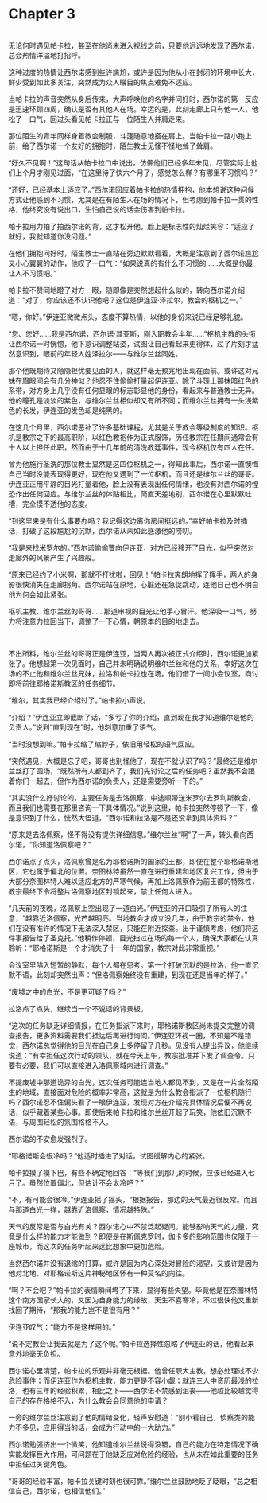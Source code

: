 # Chapter 3

<br>
无论何时遇见帕卡拉，甚至在他尚未进入视线之前，只要他远远地发现了西尔诺，总会热情洋溢地打招呼。

这种过度的热情让西尔诺感到些许尴尬，或许是因为他从小在封闭的环境中长大，鲜少受到如此多关注，突然成为众人瞩目的焦点难免不适应。

当帕卡拉的声音突然从身后传来，大声呼唤他的名字并问好时，西尔诺的第一反应是迅速环顾四周，确认是否有其他人在场。幸运的是，此刻走廊上只有他一人，他松了一口气，回过头看见帕卡拉正与一位陌生人并肩走来。

那位陌生的青年同样身着教会制服，斗篷随意地搭在肩上。当帕卡拉一路小跑上前，给了西尔诺一个友好的拥抱时，陌生教士见怪不怪地耸了耸肩。

“好久不见啊！”这句话从帕卡拉口中说出，仿佛他们已经多年未见，尽管实际上他们上个月才刚见过面，“在这里待了快六个月了，感觉怎么样？有哪里不习惯吗？”

“还好，已经基本上适应了。”西尔诺回应着帕卡拉的热情拥抱，他本想说这种问候方式让他感到不习惯，尤其是在有陌生人在场的情况下，但考虑到帕卡拉一贯的性格，他终究没有说出口，生怕自己说的话会伤害到帕卡拉。

帕卡拉用力拍了拍西尔诺的背，这才松开他，脸上是标志性的灿烂笑容：“适应了就好，我就知道你没问题。”

在他们拥抱问好时，陌生教士一直站在旁边默默看着，大概是注意到了西尔诺尴尬又小心翼翼的动作，他叹了一口气：“如果说真的有什么不习惯的……大概是你最让人不习惯吧。”

帕卡拉不赞同地瞪了对方一眼，随即像是突然想起什么似的，转向西尔诺介绍道：“对了，你应该还不认识他吧？这位是伊连亚·泽拉尔，教会的枢机之一。”

“嗯，你好。”伊连亚微微点头，态度不算热情，以他的身份来说已经足够礼貌。

“您、您好……我是西尔诺，西尔诺·其亚斯，刚入职教会半年……”枢机主教的头衔让西尔诺一时恍惚，他下意识调整站姿，试图让自己看起来更得体，过了片刻才猛然意识到，眼前的年轻人姓泽拉尔——与维尔兰丝同姓。

那个他既期待又隐隐担忧要见面的人，就这样毫无预兆地出现在面前。或许这对兄妹在眉眼间会有几分神似？他忍不住偷偷打量起伊连亚。除了斗篷上那抹暗红色的系带，对方身上几乎没有任何显眼的标志彰显他的身份，看起来与普通教士无异。他的瞳孔是淡淡的紫色，与维尔兰丝相似却又有所不同；而维尔兰丝拥有一头浅紫色的长发，伊连亚的发色却是纯黑的。

在这几个月里，西尔诺恶补了许多基础课程，尤其是关于教会等级制度的知识。枢机是教宗之下的最高职阶，以红色教袍作为正式服饰，历任教宗在任期间通常会有十人以上担任此职，然而由于十几年前的清洗教廷事件，现今枢机仅有四人在任。

曾为他施行圣洗的那位教士显然是这四位枢机之一，得知此事后，西尔诺一直懊悔自己当时没能表现得更好，现在他又遇到了一位枢机，而且还是维尔兰丝的哥哥。伊连亚正用平静的目光打量着他，脸上没有表现出任何情绪，也没有对西尔诺的惶恐作出任何回应。与维尔兰丝的体贴相比，简直天差地别，西尔诺在心里默默吐槽，完全摸不透他的态度。

“到这里来是有什么事要办吗？我记得这边离你房间挺远的。”幸好帕卡拉及时插话，打破了这段尴尬的沉默，西尔诺从未如此感激他的唠叨。

“我是来找米罗尔的。”西尔诺偷偷瞥向伊连亚，对方已经移开了目光，似乎突然对走廊外的风景产生了兴趣般。

“原来已经约了小米啊，那就不打扰啦，回见！”帕卡拉爽朗地挥了挥手，两人的身影很快消失在走廊拐角。西尔诺站在原地，心脏还在急促跳动，连他自己也不明白他为何会如此紧张。

枢机主教、维尔兰丝的哥哥……那道审视的目光让他手心冒汗。他深吸一口气，努力将注意力拉回当下，调整了一下心情，朝原本的目的地走去。

<br>

不出所料，维尔兰丝的哥哥正是伊连亚，当两人再次被正式介绍时，西尔诺更加紧张了。他想起第一次见面时，自己并未明确说明维尔兰丝和他的关系，幸好这次在场的不止他和维尔兰丝兄妹，拉洛和帕卡拉也在场。他们借了一间小会议室，商讨即将前往耶格诺斯教区的任务细节。

“维尔，其实我已经介绍过了。”帕卡拉小声说。

“介绍？”伊连亚立即截断了话，“多亏了你的介绍，直到现在我才知道维尔是他的负责人。”说到“直到现在”时，他刻意加重了语气。

“当时没想到嘛。”帕卡拉缩了缩脖子，依旧用轻松的语气回应。

“突然遇见，大概是忘了吧，哥哥也别怪他了，现在不就认识了吗？”最终还是维尔兰丝打了圆场，“既然所有人都到齐了，我们先讨论之后的任务吧？虽然我不会跟着你们一起去，但作为西尔诺的负责人，还是需要旁听一下的。”

“其实没什么好讨论的，主要任务是去洛佩察，中途顺带送米罗尔去罗利斯教会，而且我们也需要在那里咨询一下具体情况。”说到这里，帕卡拉突然停顿了一下，像是意识到了什么，恍然大悟道，“西尔诺和拉洛是不是还没拿到具体资料？”

“原来是去洛佩察，怪不得没有提供详细信息。”维尔兰丝“啊”了一声，转头看向西尔诺，“你知道洛佩察吧？”

西尔诺点了点头，洛佩察曾是名为耶格诺斯的国家的王都，即便在整个耶格诺斯地区，它也属于偏北的位置。奈图林特虽然一直在进行重建和地区复兴工作，但由于大部分奈图林特人难以适应北方的严寒气候，再加上洛佩察作为前王都的特殊性，教宗最终下令将整片洛佩察地区封锁起来，禁止任何人进入。

“几天前的夜晚，洛佩察上空出现了一道白光。”伊连亚的开口吸引了所有人的注意，“越靠近洛佩察，光芒越明亮。当地教会才成立没几年，由于教宗的禁令，他们在没有准许的情况下无法深入禁区，只能在附近探查。出于谨慎考虑，他们将这件事报告给了圣克托。”他稍作停顿，目光扫过在场的每一个人，确保大家都在认真聆听：“耶格诺斯是一个才消失了十一年的国家，教宗对此非常重视。”

会议室里陷入短暂的静默，每个人都在思考。第一个打破沉默的是拉洛，他一直沉默不语，此刻却突然出声：“但洛佩察始终没有重建，到现在还是当年的样子。”

“废墟之中的白光，不是更可疑了吗？”

拉洛点了点头，继续当一个不说话的背景板。

“这次的任务缺乏详细情报，在任务指派下来时，耶格诺斯教区尚未提交完整的调查报告，更多资料需要我们抵达后再进行询问。”伊连亚环视一圈，不知是不是错觉，西尔诺总觉得他的目光在自己身上多停留了几秒。见没有人提出异议，他继续说道：“有幸担任这次行动的领队，就在今天上午，教宗批准并下发了调查令。只要有必要，我们可以直接进入洛佩察城内进行调查。”

不提废墟中那道诡异的白光，这次任务可能连当地人都见不到，又是在一片全然陌生的地域，直接面对危险的概率非常高，这就是为什么教会指派了一位枢机随行吗？西尔诺忍不住偏头看了一眼伊连亚，发现对方在介绍完具体情况后便不再说话，似乎藏着某些心事。即使后来帕卡拉和维尔兰丝开起了玩笑，他依旧沉默不语，与周围轻松的氛围格格不入。

西尔诺的不安愈发强烈了。

“耶格诺斯会很冷吗？”他适时插进了对话，试图缓解内心的紧张。

帕卡拉摸了摸下巴，有些不确定地回答：“等我们到那儿的时候，应该已经进入七月了。虽然位置偏北，但估计不会太冷吧？”

“不，有可能会很冷。”伊连亚摇了摇头，“根据报告，那边的天气最近很反常。而且与那道白光一样，越靠近洛佩察，情况越特殊。”

天气的反常是否与白光有关？西尔诺心中不禁泛起疑问。能够影响天气的力量，究竟是什么样的能力才能做到？即便是在斯佩克罗时，伽卡多的影响范围也仅限于一座城市，而这次的任务听起来远比想象中更加危险。

当然西尔诺并没有退缩的打算，或许是因为内心深处对冒险的渴望，又或许是因为他对北地、对耶格诺斯这片神秘地区怀有一种莫名的向往。

“啊？不会吧？”帕卡拉的表情瞬间垮了下来，显得有些失望。毕竟他是在奈图林特这个南方国家长大的，又因为自身能力的缘故，天生不喜寒冷，不过很快他又重新找回了期待，“那我的能力岂不是很有用？”

伊连亚叹气：“能力不是这样用的。”

“说不定教会让我去就是为了这个呢。”帕卡拉选择性忽略了伊连亚的话，他看起来意外地毫无负担。

西尔诺心里清楚，帕卡拉的乐观并非毫无根据。他曾任职大主教，想必处理过不少危险事件；而伊连亚作为枢机主教，能力更是不容小觑；就连三人中资历最浅的拉洛，也有三年的经验积累，相比之下——西尔诺不禁感到沮丧——他越比较越觉得自己的存在格格不入，为什么教会会同意他的申请？

一旁的维尔兰丝注意到了他的情绪变化，轻声安慰道：“别小看自己，侦察类的能力不多见，应用得当的话，会成为行动中的一大助力。”

西尔诺勉强挤出一个微笑，他知道维尔兰丝说得没错，自己的能力在特定情况下确实能发挥巨大作用，可问题在于他缺乏应对危险的经验，也从未在如此重要的任务中担任过关键角色。

“哥哥的经验丰富，帕卡拉关键时刻也很可靠。”维尔兰丝鼓励地眨了眨眼，“总之相信自己，西尔诺，也相信他们。”
